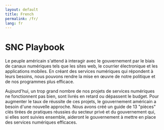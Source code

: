```yaml
---
layout: default
title: French
permalink: /fr/
lang: fr
---
```


# SNC Playbook

Le peuple américain s'attend à interagir avec le gouvernement par le biais de canaux numériques tels que les sites web, le courrier électronique et les applications mobiles. En créant des services numériques qui répondent à leurs besoins, nous pouvons rendre la mise en œuvre de notre politique et de nos programmes plus efficace.

Aujourd'hui, un trop grand nombre de nos projets de services numériques ne fonctionnent pas bien, sont livrés en retard ou dépassent le budget. Pour augmenter le taux de réussite de ces projets, le gouvernement américain a besoin d'une nouvelle approche. Nous avons créé un guide de 13 "pièces" clés tirées de pratiques réussies du secteur privé et du gouvernement qui, si elles sont suivies ensemble, aideront le gouvernement à mettre en place des services numériques efficaces.
